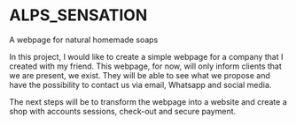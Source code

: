 # ALPS_SENSATION
A webpage for natural homemade soaps

In this project, I would like to create a simple webpage for a company that I created with my friend. This webpage, for now, will only inform clients that we are present, we exist. They will be able to see what we propose and have the possibility to contact us via email, Whatsapp and social media. 

The next steps will be to transform the webpage into a website and create a shop with accounts sessions, check-out and secure payment.
